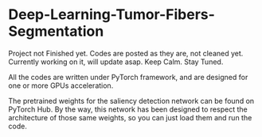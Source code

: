 # Deep-Learning-Tumor-Fibers-Segmentation

Project not Finished yet. Codes are posted as they are, not cleaned yet.
Currently working on it, will update asap.
Keep Calm.
Stay Tuned.

All the codes are written under PyTorch framework, and are designed for one or more GPUs acceleration.

The pretrained weights for the saliency detection network can be found on PyTorch Hub. By the way, this network has been designed to respect the architecture of those same weights, so you can just load them and run the code.


